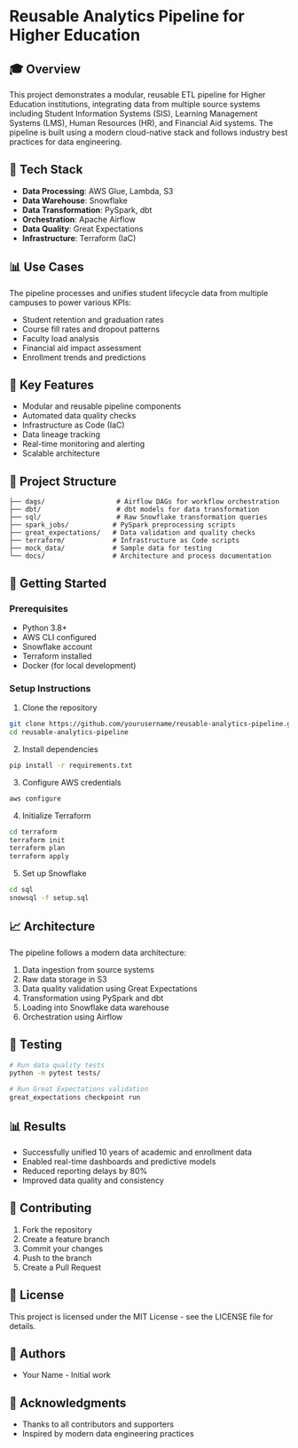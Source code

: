 # Reusable Analytics Pipeline for Higher Education

## 🎓 Overview
This project demonstrates a modular, reusable ETL pipeline for Higher Education institutions, integrating data from multiple source systems including Student Information Systems (SIS), Learning Management Systems (LMS), Human Resources (HR), and Financial Aid systems. The pipeline is built using a modern cloud-native stack and follows industry best practices for data engineering.

## 🧰 Tech Stack
- **Data Processing**: AWS Glue, Lambda, S3
- **Data Warehouse**: Snowflake
- **Data Transformation**: PySpark, dbt
- **Orchestration**: Apache Airflow
- **Data Quality**: Great Expectations
- **Infrastructure**: Terraform (IaC)

## 📊 Use Cases
The pipeline processes and unifies student lifecycle data from multiple campuses to power various KPIs:
- Student retention and graduation rates
- Course fill rates and dropout patterns
- Faculty load analysis
- Financial aid impact assessment
- Enrollment trends and predictions

## 🎯 Key Features
- Modular and reusable pipeline components
- Automated data quality checks
- Infrastructure as Code (IaC)
- Data lineage tracking
- Real-time monitoring and alerting
- Scalable architecture

## 📁 Project Structure
```
├── dags/                  # Airflow DAGs for workflow orchestration
├── dbt/                   # dbt models for data transformation
├── sql/                   # Raw Snowflake transformation queries
├── spark_jobs/           # PySpark preprocessing scripts
├── great_expectations/   # Data validation and quality checks
├── terraform/            # Infrastructure as Code scripts
├── mock_data/            # Sample data for testing
└── docs/                 # Architecture and process documentation
```

## 🚀 Getting Started

### Prerequisites
- Python 3.8+
- AWS CLI configured
- Snowflake account
- Terraform installed
- Docker (for local development)

### Setup Instructions
1. Clone the repository
```bash
git clone https://github.com/yourusername/reusable-analytics-pipeline.git
cd reusable-analytics-pipeline
```

2. Install dependencies
```bash
pip install -r requirements.txt
```

3. Configure AWS credentials
```bash
aws configure
```

4. Initialize Terraform
```bash
cd terraform
terraform init
terraform plan
terraform apply
```

5. Set up Snowflake
```bash
cd sql
snowsql -f setup.sql
```

## 📈 Architecture
The pipeline follows a modern data architecture:
1. Data ingestion from source systems
2. Raw data storage in S3
3. Data quality validation using Great Expectations
4. Transformation using PySpark and dbt
5. Loading into Snowflake data warehouse
6. Orchestration using Airflow

## 🧪 Testing
```bash
# Run data quality tests
python -m pytest tests/

# Run Great Expectations validation
great_expectations checkpoint run
```

## 📊 Results
- Successfully unified 10 years of academic and enrollment data
- Enabled real-time dashboards and predictive models
- Reduced reporting delays by 80%
- Improved data quality and consistency

## 🤝 Contributing
1. Fork the repository
2. Create a feature branch
3. Commit your changes
4. Push to the branch
5. Create a Pull Request

## 📝 License
This project is licensed under the MIT License - see the LICENSE file for details.

## 👥 Authors
- Your Name - Initial work

## 🙏 Acknowledgments
- Thanks to all contributors and supporters
- Inspired by modern data engineering practices
